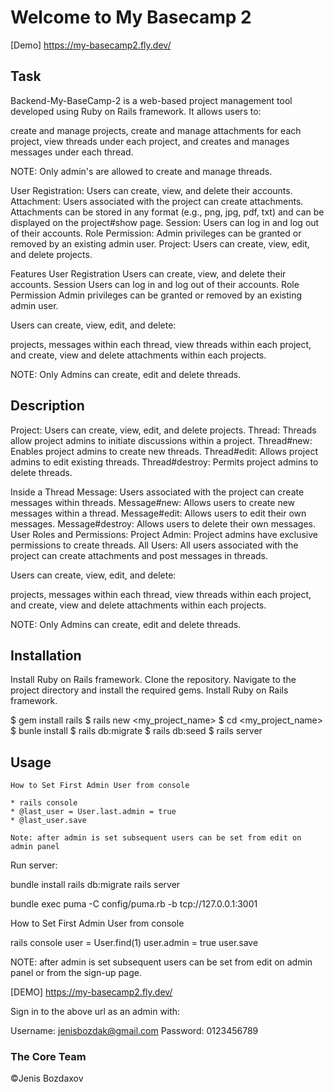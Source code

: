 # Welcome to My Basecamp 2

 [Demo]       https://my-basecamp2.fly.dev/

## Task

Backend-My-BaseCamp-2  is a web-based project management tool developed using Ruby on Rails framework. It allows users to:

 create and manage projects, 
 create and manage attachments for each project, 
 view threads under each project, and
 creates and manages messages under each thread.

NOTE: Only admin's are allowed to create and manage threads.

User Registration:
Users can create, view, and delete their accounts.
Attachment:
Users associated with the project can create attachments. 
Attachments can be stored in any format (e.g., png, jpg, pdf, txt) 
and can be displayed on the project#show page.
Session:
Users can log in and log out of their accounts.
Role Permission:
Admin privileges can be granted or removed by an existing admin user.
Project:
Users can create, view, edit, and delete projects. 

 Features User Registration Users can create, view, and delete their accounts.
 Session Users can log in and log out of their accounts.
 Role Permission Admin privileges can be granted or removed by an existing admin user.

 Users can create, view, edit, and delete:

   projects,
   messages within each thread,
   view threads within each project, and
   create, view and delete attachments within each projects.

NOTE: Only Admins can create, edit and delete threads.

## Description

Project:
Users can create, view, edit, and delete projects. 
Thread:
Threads allow project admins to initiate discussions within a project.
Thread#new: Enables project admins to create new threads.
Thread#edit: Allows project admins to edit existing threads.
Thread#destroy: Permits project admins to delete threads.

Inside a Thread
Message:
Users associated with the project can create messages within threads.
Message#new: Allows users to create new messages within a thread.
Message#edit: Allows users to edit their own messages.
Message#destroy: Allows users to delete their own messages.
User Roles and Permissions:
Project Admin: Project admins have exclusive permissions to create threads.
All Users: All users associated with the project can create attachments and post messages in threads.

Users can create, view, edit, and delete:

 projects,
 messages within each thread,
 view threads within each project, and
 create, view and delete attachments within each projects.

NOTE: Only Admins can create, edit and delete threads.

## Installation

 Install Ruby on Rails framework.
 Clone the repository. 
 Navigate to the project directory and install the required gems. 
 Install Ruby on Rails framework.

 $ gem install rails
 $ rails new <my_project_name>
 $ cd <my_project_name>
 $ bunle install
 $ rails db:migrate
 $ rails db:seed
 $ rails server


## Usage

    How to Set First Admin User from console 

    * rails console
    * @last_user = User.last.admin = true
    * @last_user.save

    Note: after admin is set subsequent users can be set from edit on admin panel

   Run server:
    
   bundle install
   rails db:migrate
   rails server
    
  bundle exec puma -C config/puma.rb -b tcp://127.0.0.1:3001

  How to Set First Admin User from console

   rails console
   user = User.find(1)
   user.admin = true
   user.save

   NOTE: after admin is set subsequent users can be set from edit on admin panel or from the sign-up page.
   
   [DEMO]         https://my-basecamp2.fly.dev/
  
   Sign in to the above url as an admin with:
   
   Username:  jenisbozdak@gmail.com
   Password:  0123456789

### The Core Team
 &copy;Jenis Bozdaxov